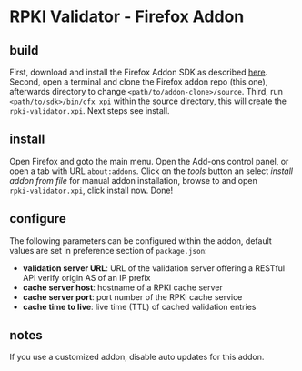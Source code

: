 # RPKI Validator - Firefox Addon

## build

First, download and install the Firefox Addon SDK as described
[here](https://developer.mozilla.org/en-US/Add-ons/SDK/Tutorials/Installation).
Second, open a terminal and clone the Firefox addon repo (this one), afterwards
directory to change ```<path/to/addon-clone>/source```.
Third, run ```<path/to/sdk>/bin/cfx xpi``` within the source directory, this
will create the ```rpki-validator.xpi```. Next steps see install.

## install

Open Firefox and goto the main menu. Open the Add-ons control panel, or open a
tab with URL ```about:addons```. Click on the *tools* button an select *install
addon from file* for manual addon installation, browse to and open  
```rpki-validator.xpi```, click install now. Done!

## configure

The following parameters can be configured within the addon, default values are
set in preference section of ```package.json```:
- **validation server URL**: URL of the validation server offering a RESTful API
  verify origin AS of an IP prefix
- **cache server host**: hostname of a RPKI cache server
- **cache server port**: port number of the RPKI cache service
- **cache time to live**: live time (TTL) of cached validation entries

## notes

If you use a customized addon, disable auto updates for this addon.
